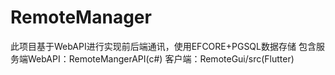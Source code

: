 # RemoteManager
此项目基于WebAPI进行实现前后端通讯，使用EFCORE+PGSQL数据存储
包含服务端WebAPI：RemoteMangerAPI(c#)
客户端：RemoteGui/src(Flutter)